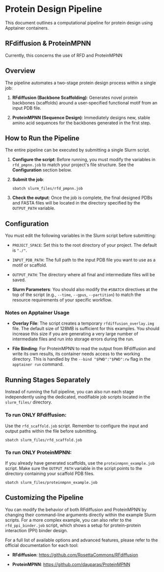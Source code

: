 # Protein Design Pipeline

This document outlines a computational pipeline for protein design using Apptainer containers.

## RFdiffusion & ProteinMPNN

Currently, this concerns the use of RFD and ProteinMPNN

## Overview

The pipeline automates a two-stage protein design process within a single job:

1. **RFdiffusion (Backbone Scaffolding)**: Generates novel protein backbones (scaffolds) around a user-specified functional motif from an input PDB file.

2. **ProteinMPNN (Sequence Design)**: Immediately designs new, stable amino acid sequences for the backbones generated in the first step.

## How to Run the Pipeline

The entire pipeline can be executed by submitting a single Slurm script.

1. **Configure the script**: Before running, you must modify the variables in `rfd_pmpnn.job` to match your project's file structure. See the **Configuration** section below.

2. **Submit the job**:
   ```
   sbatch slurm_files/rfd_pmpnn.job
   ```

3. **Check the output**: Once the job is complete, the final designed PDBs and FASTA files will be located in the directory specified by the `OUTPUT_PATH` variable.

## Configuration

You must edit the following variables in the Slurm script before submitting:

* `PROJECT_SPACE`: Set this to the root directory of your project. The default is `"./"`.

* `INPUT_PDB_PATH`: The full path to the input PDB file you want to use as a motif or scaffold.

* `OUTPUT_PATH`: The directory where all final and intermediate files will be saved.

* **Slurm Parameters**: You should also modify the `#SBATCH` directives at the top of the script (e.g., `--time`, `--gpus`, `--partition`) to match the resource requirements of your specific workflow.

### Notes on Apptainer Usage

* **Overlay File**: The script creates a temporary `rfdiffusion_overlay.img` file. The default size of 128MB is sufficient for this examples. You should increase this size if you are generating a very large number of intermediate files and run into storage errors during the run.

* **File Binding**: For ProteinMPNN to read the output from RFdiffusion and write its own results, its container needs access to the working directory. This is handled by the `--bind "$PWD":"$PWD":rw` flag in the `apptainer run` command.

## Running Stages Separately

Instead of running the full pipeline, you can also run each stage independently using the dedicated, modifiable job scripts located in the `slurm_files/` directory.

### To run ONLY RFdiffusion:

Use the `rfd_scaffold.job` script. Remember to configure the input and output paths within the file before submitting.
```
sbatch slurm_files/rfd_scaffold.job
```

### To run ONLY ProteinMPNN:

If you already have generated scaffolds, use the `proteinmpnn_example.job` script. Make sure the `OUTPUT_PATH` variable in the script points to the directory containing your scaffold PDB files.
```
sbatch slurm_files/proteinmpnn_example.job
```

## Customizing the Pipeline

You can modify the behavior of both RFdiffusion and ProteinMPNN by changing their command-line arguments directly within the example Slurm scripts. For a more complex example, you can also refer to the `rfd_ppi_binder.job` script, which shows a setup for protein-protein interaction (PPI) binder design.

For a full list of available options and advanced features, please refer to the official documentation for each tool:

* **RFdiffusion**: https://github.com/RosettaCommons/RFdiffusion

* **ProteinMPNN**: https://github.com/dauparas/ProteinMPNN
